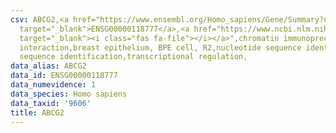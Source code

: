 ```yaml
---
csv: ABCG2,<a href="https://www.ensembl.org/Homo_sapiens/Gene/Summary?db=core;g=ENSG00000118777"
  target="_blank">ENSG00000118777</a>,<a href="https://www.ncbi.nlm.nih.gov/pubmed/22863008"
  target="_blank"><i class="fas fa-file"></i></a>",chromatin immunoprecipitation assay,direct
  interaction,breast epithelium, BPE cell, R2,nucleotide sequence identification,nucleotide
  sequence identification,transcriptional regulation,
data_alias: ABCG2
data_id: ENSG00000118777
data_numevidence: 1
data_species: Homo sapiens
data_taxid: '9606'
title: ABCG2
---
```

